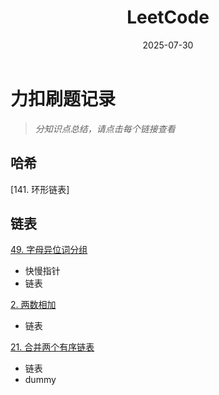 ﻿---
layout: note
title: "LeetCode"
date: 2025-07-30
excerpt: "力扣刷题总结。"
categories: algorithms
tags:
  - 算法
  - 图论
  - 贪心算法
  - Leetcode
---

# 力扣刷题记录

>*分知识点总结，请点击每个链接查看*

## 哈希

[141. 环形链表]


## 链表


[49. 字母异位词分组](./Leetcode/N49_字母异位词分组.md)

* 快慢指针
* 链表


[2. 两数相加](./Leetcode/N2_两数相加.md)
* 链表


[21. 合并两个有序链表](./Leetcode/N21_合并两个有序链表.md)
* 链表
* dummy
